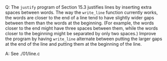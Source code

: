 Q: The `justify` program of Section 15.3 justifies lines by inserting extra
spaces between words. The way the `write_line` function currently works, the
words are closer to the end of a line tend to have slightly wider gaps between
them than the words at the beginning. (For example, the words closer to the end
might have three spaces between them, while the words closer to the beginning
might be separated by only two spaces.) Improve the program by having
`write_line` alternate between putting the larger gaps at the end of the line
and putting them at the beginning of the line.

A: See ./01/line.c
